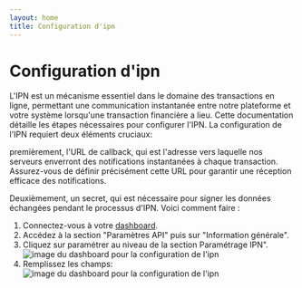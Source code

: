 ```yaml
---
layout: home
title: Configuration d'ipn 
---
```


# Configuration d'ipn
L'IPN est un mécanisme essentiel dans le domaine des transactions en ligne, permettant une communication instantanée entre notre plateforme et votre système lorsqu'une transaction financière a lieu. Cette documentation détaille les étapes nécessaires pour configurer l'IPN. La configuration de l'IPN requiert deux éléments cruciaux:

premièrement, l'URL de callback, qui est l'adresse vers laquelle nos serveurs enverront des notifications instantanées à chaque transaction. Assurez-vous de définir précisément cette URL pour garantir une réception efficace des notifications.

Deuxièmement, un secret, qui est nécessaire pour signer les données échangées pendant le processus d'IPN. Voici comment faire :

1. Connectez-vous à votre [dashboard](https://pay.izichange.com/login).
2. Accédez à la section "Paramètres API" puis sur "Information générale".
3. Cliquez sur paramétrer au niveau de la section Paramétrage IPN".
![image du dashboard pour la configuration de l'ipn](/cryptogateway-project/assets/images/ipn1.png)
4. Remplissez les champs:
![image du dashboard pour la configuration de l'ipn](/cryptogateway-project/assets/images/ipn2.png)
